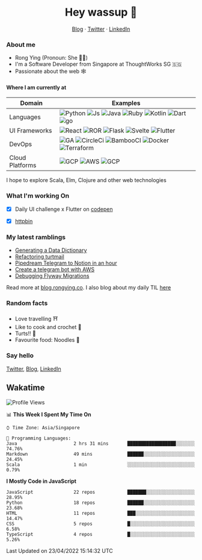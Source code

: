 # <div align="center">Hey wassup 👊</div>
<div align="center">
<a href="https://blog.rongying.co">Blog</a> &middot; <a href="https://twitter.com/RongRunBuild">Twitter</a> &middot; <a href="https://sg.linkedin.com/in/rongyingkoh">LinkedIn</a>
</div>


### About me
* Rong Ying (Pronoun: She 👩‍💻)
* I'm a Software Developer from Singapore at ThoughtWorks SG 🇸🇬
* Passionate about the web 🕸


#### Where I am currently at
|Domain|Examples|
|---|---|
|Languages|![Python](https://img.shields.io/badge/python-black?style=for-the-badge&logo=python&logoColor=white) ![Js](https://img.shields.io/badge/javascript-black?style=for-the-badge&logo=javascript&logoColor=white) ![Java](https://img.shields.io/badge/java-black?style=for-the-badge&logo=java&logoColor=white) ![Ruby](https://img.shields.io/badge/ruby-black?style=for-the-badge&logo=ruby&logoColor=white) ![Kotlin](https://img.shields.io/badge/kotlin-50%25-blue?style=for-the-badge&logo=kotlin&logoColor=white) ![Dart](https://img.shields.io/badge/dart-50%25-blue?style=for-the-badge&logo=dart&) ![go](https://img.shields.io/badge/go-50%25-blue?style=for-the-badge&logo=go&logoColor=white)   |
|UI Frameworks   |![React](https://img.shields.io/badge/react-purple?style=for-the-badge&logo=react&logoColor=white) ![ROR](https://img.shields.io/badge/ruby_on_rails-violet?style=for-the-badge&logo=ruby&logoColor=white) ![Flask](https://img.shields.io/badge/flask-purple?style=for-the-badge&logo=flask&logoColor=white) ![Svelte](https://img.shields.io/badge/svelte-violet?style=for-the-badge&logo=svelte&logoColor=white) ![Flutter](https://img.shields.io/badge/flutter-purple?style=for-the-badge&logo=flutter) |
|DevOps|![GA](https://img.shields.io/badge/Github_Actions-orange?style=for-the-badge&logo=github) ![CircleCi](https://img.shields.io/badge/CircleCI-e6ae00?style=for-the-badge&logo=circleci) ![BambooCI](https://img.shields.io/badge/Bamboo_CI-orange?style=for-the-badge&logo=bamboo) ![Docker](https://img.shields.io/badge/Docker-e6ae00?style=for-the-badge&logo=docker&logoColor=white) ![Terraform](https://img.shields.io/badge/Terraform-orange?style=for-the-badge&logo=terraform) |
|Cloud Platforms| ![GCP](https://img.shields.io/badge/GCP-41754E?style=for-the-badge&logo=googlecloud) ![AWS](https://img.shields.io/badge/AWS-green?style=for-the-badge&logo=amazonaws) ![GCP](https://img.shields.io/badge/Digital_ocean-41754E?style=for-the-badge&logo=digitalocean&logoColor=white) |

I hope to explore Scala, Elm, Clojure and other web technologies


### What I'm working On
- [x] Daily UI challenge x Flutter on [codepen](https://codepen.io/collection/nGYxNN)
- [x] [httpbin](https://github.com/kohrongying/httpbin)


### My latest ramblings
<!-- BLOGPOSTS:START -->
- [Generating a Data Dictionary](https://blog.rongying.co/posts/2022/04/Generating-a-Data-Dictionary/)
- [Refactoring turtmail](https://blog.rongying.co/posts/2022/01/Refactoring-turtmail/)
- [Pipedream Telegram to Notion in an hour](https://blog.rongying.co/posts/2021/11/Pipedream-Telegram-to-Notion-in-an-hour/)
- [Create a telegram bot with AWS](https://blog.rongying.co/posts/2021/05/Create-a-telegram-bot-with-AWS/)
- [Debugging Flyway Migrations](https://blog.rongying.co/posts/2021/03/Debugging-Flyway-Migrations/)
<!-- BLOGPOSTS:END -->
Read more at [blog.rongying.co](https://blog.rongying.co). I also blog about my daily TIL [here](https://todayilearn.rongying.co)


### Random facts
- Love travelling ⛩
- Like to cook and crochet 🧶
- Turts!! 🐢 
- Favourite food: Noodles 🍜


### Say hello
[Twitter](https://twitter.com/RongRunBuild),
[Blog](https://blog.rongying.co),
[LinkedIn](https://sg.linkedin.com/in/rongyingkoh)


## Wakatime
<!--START_SECTION:waka-->
![Profile Views](http://img.shields.io/badge/Profile%20Views-1-blue)

📊 **This Week I Spent My Time On** 

```text
⌚︎ Time Zone: Asia/Singapore

💬 Programming Languages: 
Java                     2 hrs 31 mins       ██████████████████░░░░░░░   74.76% 
Markdown                 49 mins             ██████░░░░░░░░░░░░░░░░░░░   24.45% 
Scala                    1 min               ░░░░░░░░░░░░░░░░░░░░░░░░░   0.79%

```

**I Mostly Code in JavaScript** 

```text
JavaScript               22 repos            ███████░░░░░░░░░░░░░░░░░░   28.95% 
Python                   18 repos            ██████░░░░░░░░░░░░░░░░░░░   23.68% 
HTML                     11 repos            ███░░░░░░░░░░░░░░░░░░░░░░   14.47% 
CSS                      5 repos             █░░░░░░░░░░░░░░░░░░░░░░░░   6.58% 
TypeScript               4 repos             █░░░░░░░░░░░░░░░░░░░░░░░░   5.26%

```



 Last Updated on 23/04/2022 15:14:32 UTC
<!--END_SECTION:waka-->

<!--
**kohrongying/kohrongying** is a ✨ _special_ ✨ repository because its `README.md` (this file) appears on your GitHub profile.

Here are some ideas to get you started:

- 🔭 I’m currently working on ...
- 🌱 I’m currently learning ...
- 👯 I’m looking to collaborate on ...
- 🤔 I’m looking for help with ...
- 💬 Ask me about ...

TODO
clean up the table
find a way to pull latests posts from blog
-->

